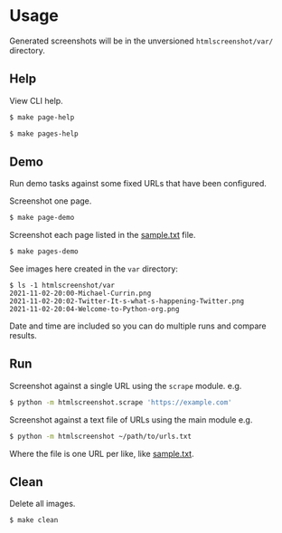 
# Usage

Generated screenshots will be in the unversioned `htmlscreenshot/var/` directory.


## Help

View CLI help.

```sh
$ make page-help
```

```sh
$ make pages-help
```


## Demo

Run demo tasks against some fixed URLs that have been configured.

Screenshot one page.

```sh
$ make page-demo
```

Screenshot each page listed in the [sample.txt](/htmlscreenshot/sample.txt) file.

```sh
$ make pages-demo
```

See images here created in the `var` directory:

```console
$ ls -1 htmlscreenshot/var
2021-11-02-20:00-Michael-Currin.png
2021-11-02-20:02-Twitter-It-s-what-s-happening-Twitter.png
2021-11-02-20:04-Welcome-to-Python-org.png
```

Date and time are included so you can do multiple runs and compare results.


## Run

Screenshot against a single URL using the `scrape` module. e.g.

```sh
$ python -m htmlscreenshot.scrape 'https://example.com'
```

Screenshot against a text file of URLs using the main module e.g.

```sh
$ python -m htmlscreenshot ~/path/to/urls.txt
```

Where the file is one URL per like, like [sample.txt](/htmlscreenshot/sample.txt).


## Clean

Delete all images.

```sh
$ make clean
```
